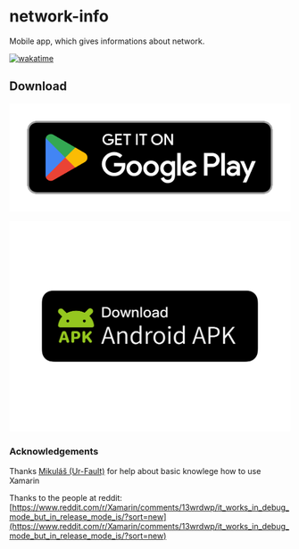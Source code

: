 # network-info
Mobile app, which gives informations about network.

[![wakatime](https://wakatime.com/badge/github/filip2cz/network-info.svg?8)](https://wakatime.com/badge/github/filip2cz/network-info)

## Download

[![Google Play](https://raw.githubusercontent.com/filip2cz/network-info/main/assets/badges/googleplay.png)](https://play.google.com/store/apps/details?id=eu.fkomarek.network_info)

[![APK file](https://raw.githubusercontent.com/filip2cz/network-info/main/assets/badges/apk.png)](https://github.com/filip2cz/network-info/releases/download/v0.4/eu.fkomarek.network_info.apk)

### Acknowledgements
Thanks [Mikuláš (Ur-Fault)](https://github.com/ur-fault) for help about basic knowlege how to use Xamarin

Thanks to the people at reddit: [https://www.reddit.com/r/Xamarin/comments/13wrdwp/it_works_in_debug_mode_but_in_release_mode_is/?sort=new](https://www.reddit.com/r/Xamarin/comments/13wrdwp/it_works_in_debug_mode_but_in_release_mode_is/?sort=new)